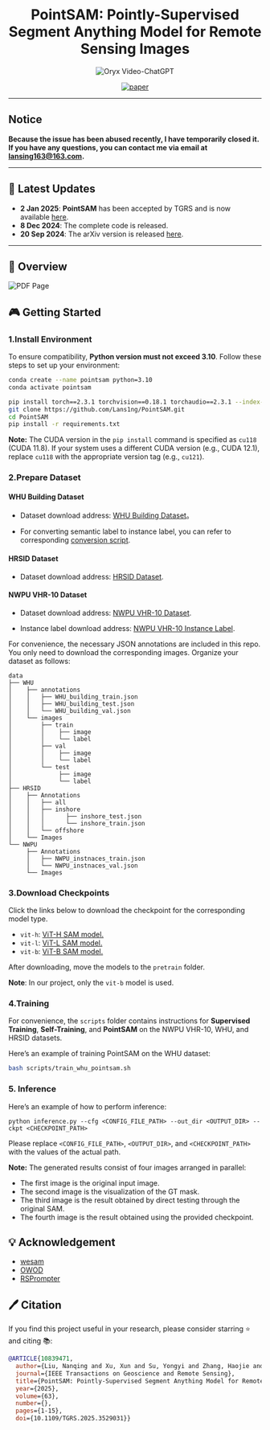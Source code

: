 <div align="center">
    
# PointSAM: Pointly-Supervised Segment Anything Model for Remote Sensing Images
<p align="center">
    <img src="https://i.imgur.com/waxVImv.png" alt="Oryx Video-ChatGPT">
</p>

[![paper](https://img.shields.io/badge/arXiv-Paper-<COLOR>.svg)](https://arxiv.org/abs/2409.13401)

</div>

---

## Notice

**Because the issue has been abused recently, I have temporarily closed it. If you have any questions, you can contact me via email at lansing163@163.com.**



---
## 📢 Latest Updates
- **2 Jan 2025**: **PointSAM** has been accepted by TGRS and is now available [here](https://ieeexplore.ieee.org/document/10839471).
- **8 Dec 2024**: The complete code is released.
- **20 Sep 2024**: The arXiv version is released [here](https://arxiv.org/abs/2409.13401).
---



## 🎨 Overview

![PDF Page](assets/overview.jpg)

## 🎮 Getting Started
### 1.Install Environment
To ensure compatibility, **Python version must not exceed 3.10**. Follow these steps to set up your environment:
```bash
conda create --name pointsam python=3.10
conda activate pointsam

pip install torch==2.3.1 torchvision==0.18.1 torchaudio==2.3.1 --index-url https://download.pytorch.org/whl/cu118
git clone https://github.com/Lans1ng/PointSAM.git
cd PointSAM
pip install -r requirements.txt
```

**Note:**
The CUDA version in the `pip install` command is specified as `cu118` (CUDA 11.8). If your system uses a different CUDA version (e.g., CUDA 12.1), replace `cu118` with the appropriate version tag (e.g., `cu121`). 

### 2.Prepare Dataset 

#### WHU Building Dataset

- Dataset download address: [WHU Building Dataset](https://aistudio.baidu.com/datasetdetail/56502)。

- For converting semantic label to instance label, you can refer to corresponding [conversion script](https://github.com/KyanChen/RSPrompter/blob/release/tools/rsprompter/whu2coco.py).

#### HRSID Dataset

- Dataset download address: [HRSID Dataset](https://github.com/chaozhong2010/HRSID).

#### NWPU VHR-10 Dataset

- Dataset download address: [NWPU VHR-10 Dataset](https://aistudio.baidu.com/datasetdetail/52812).

- Instance label download address: [NWPU VHR-10 Instance Label](https://github.com/chaozhong2010/VHR-10_dataset_coco).

For convenience, the necessary JSON annotations are included in this repo. You only need to download the corresponding images. Organize your dataset as follows:

```
data 
├── WHU
│    ├── annotations
│    │   ├── WHU_building_train.json
│    │   ├── WHU_building_test.json
│    │   └── WHU_building_val.json
│    └── images
│        ├── train
│        │    ├── image
│        │    └── label
│        ├── val
│        │    ├── image
│        │    └── label
│        └── test
│             ├── image
│             └── label
├── HRSID
│    ├── Annotations
│    │   ├── all
│    │   ├── inshore
│    │   │      ├── inshore_test.json
│    │   │      └── inshore_train.json       
│    │   └── offshore
│    └── Images
└── NWPU
     ├── Annotations
     │   ├── NWPU_instnaces_train.json
     │   └── NWPU_instnaces_val.json
     └── Images

```
### 3.Download Checkpoints

Click the links below to download the checkpoint for the corresponding model type.

- `vit-h`: [ViT-H SAM model.](https://dl.fbaipublicfiles.com/segment_anything/sam_vit_h_4b8939.pth)
- `vit-l`: [ViT-L SAM model.](https://dl.fbaipublicfiles.com/segment_anything/sam_vit_l_0b3195.pth)
- `vit-b`: [ViT-B SAM model.](https://dl.fbaipublicfiles.com/segment_anything/sam_vit_b_01ec64.pth)

After downloading, move the models to the `pretrain` folder.

**Note**: In our project, only the `vit-b` model is used.

### 4.Training
For convenience, the `scripts` folder contains instructions for **Supervised Training**, **Self-Training**, and **PointSAM** on the NWPU VHR-10, WHU, and HRSID datasets.

Here’s an example of training PointSAM on the WHU dataset:
```bash
bash scripts/train_whu_pointsam.sh
```

### 5. Inference

Here’s an example of how to perform inference:

```
python inference.py --cfg <CONFIG_FILE_PATH> --out_dir <OUTPUT_DIR> --ckpt <CHECKPOINT_PATH>
```

Please replace `<CONFIG_FILE_PATH>`, `<OUTPUT_DIR>`, and `<CHECKPOINT_PATH>` with the values of the actual path.

**Note:** The generated results consist of four images arranged in parallel:  

- The first image is the original input image.  
- The second image is the visualization of the GT mask.  
- The third image is the result obtained by direct testing through the original SAM.  
- The fourth image is the result obtained using the provided checkpoint.


## 💡 Acknowledgement

- [wesam](https://github.com/zhang-haojie/wesam)
- [OWOD](https://github.com/JosephKJ/OWOD)
- [RSPrompter](https://github.com/KyanChen/RSPrompter)


## 🖊️ Citation

If you find this project useful in your research, please consider starring ⭐ and citing 📚:

```BibTeX
@ARTICLE{10839471,
  author={Liu, Nanqing and Xu, Xun and Su, Yongyi and Zhang, Haojie and Li, Heng-Chao},
  journal={IEEE Transactions on Geoscience and Remote Sensing}, 
  title={PointSAM: Pointly-Supervised Segment Anything Model for Remote Sensing Images}, 
  year={2025},
  volume={63},
  number={},
  pages={1-15},
  doi={10.1109/TGRS.2025.3529031}}

```
